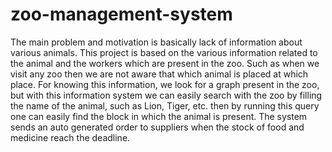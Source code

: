 # zoo-management-system
The main problem and motivation is basically lack of information about various animals. This project is based on the various information related to the animal and the workers which are present in the zoo. Such as when we visit any zoo then we are not aware that which animal is placed at which place.  For knowing this information, we look for a graph present in the zoo, but with this information system we can easily search with the zoo by filling the name of the animal, such as Lion, Tiger, etc. then by running this query one can easily find the block in which the animal is present. The system sends an auto generated order to suppliers when the stock of food and medicine reach the deadline.
